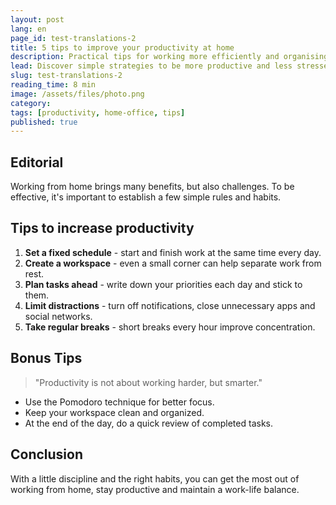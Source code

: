 ```yaml
---
layout: post
lang: en
page_id: test-translations-2
title: 5 tips to improve your productivity at home
description: Practical tips for working more efficiently and organising your time when working from home.
lead: Discover simple strategies to be more productive and less stressed in the home office.
slug: test-translations-2
reading_time: 8 min
image: /assets/files/photo.png
category: 
tags: [productivity, home-office, tips]
published: true
---
```


## Editorial

Working from home brings many benefits, but also challenges. To be effective, it's important to establish a few simple rules and habits.

## Tips to increase productivity

1. **Set a fixed schedule** - start and finish work at the same time every day.  
2. **Create a workspace** - even a small corner can help separate work from rest.  
3. **Plan tasks ahead** - write down your priorities each day and stick to them.  
4. **Limit distractions** - turn off notifications, close unnecessary apps and social networks.
5. **Take regular breaks** - short breaks every hour improve concentration.

## Bonus Tips

> "Productivity is not about working harder, but smarter."

- Use the Pomodoro technique for better focus.  
- Keep your workspace clean and organized.  
- At the end of the day, do a quick review of completed tasks.

## Conclusion

With a little discipline and the right habits, you can get the most out of working from home, stay productive and maintain a work-life balance.